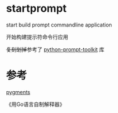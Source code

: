# startprompt

start build prompt commandline application

开始构建提示符命令行应用

~~复刻划掉~~参考了 [python-prompt-toolkit](https://github.com/prompt-toolkit/python-prompt-toolkit) 库

# 参考

[pygments](https://github.com/pygments/pygments)

《用Go语言自制解释器》
